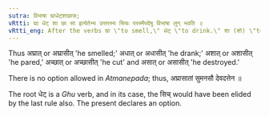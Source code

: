 ```yaml
---
sutra: विभाषा घ्राधेट्शाछास;
vRtti: घ्रा धेट् शा छा सा इत्येतेभ्य उत्तरस्य सिचः परस्मैपदेषु विभाषा लुग् भवति ॥
vRtti_eng: After the verbs घ्रा \"to smell,\" धेट् \"to drink.\" शा (शो) \"to pare,\" छा (छो) \"to cut,\" and सा (सो) \"to destroy,\" there is optionally the elision of सिच्, when the _parasmaipada_ terminations are employed.
---
```

Thus अघ्रात् or अघ्रासीत् 'he smelled;' अधात् or अधासीत् 'he drank;' अशात् or अशासीत् 'he pared,' अच्छात् or अच्छासीत् 'he cut' and असात् or असासीत् 'he destroyed.'

There is no option allowed in _Atmanepada_; thus, अघ्रासातां सुमनसौ देवदत्तेन ॥

The root धेट् is a _Ghu_ verb, and in its case, the सिच् would have been elided by the last rule also. The present declares an option.
